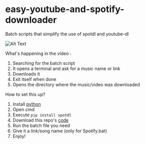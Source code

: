 # easy-youtube-and-spotify-downloader
Batch scripts that simplify the use of spotdl and youtube-dl

![Alt Text](https://raw.githubusercontent.com/TyraVex/spotdl-youtube-dl-cli-shortcut/main/demo.gif)

What's happening in the video :
1. Searching for the batch script
2. It opens a terminal and ask for a music name or link
3. Downloads it
4. Exit itself when done
5. Opens the directory where the music/video was downloaded

How to set this up?
1. Install <a href="https://www.python.org/downloads/">python</a>
2. Open cmd
3. Execute `pip install spotdl`
4. Download this repo's <a href="https://github.com/TyraVex/spotdl-youtube-dl-cli-shortcut/archive/refs/heads/main.zip">code</a>
5. Run the batch file you need
6. Give it a link/song name (only for Spotify.bat)
7. Enjoy!
